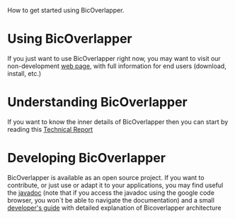 How to get started using BicOverlapper.

# Using BicOverlapper #

If you just want to use BicOverlapper right now, you may want to visit our non-development [web page](http://vis.usal.es/bicoverlapper), with full information for end users (download, install, etc.)

# Understanding BicOverlapper #

If you want to know the inner details of BicOverlapper then you can start by reading this  [Technical Report](http://bicoverlapper.googlecode.com/files/technicalReport.pdf)



# Developing BicOverlapper #

BicOverlapper is available as an open source project. If you want to contribute, or just use or adapt it to your applications, you may find useful the [javadoc](http://bicoverlapper.googlecode.com/svn/BicOverlapper/doc/index.html) (note that if you access the javadoc using the google code browser, you won´t be able to navigate the documentation) and a small [developer's guide](http://bicoverlapper.googlecode.com/files/developersGuide.pdf) with detailed explanation of Bicoverlapper architecture